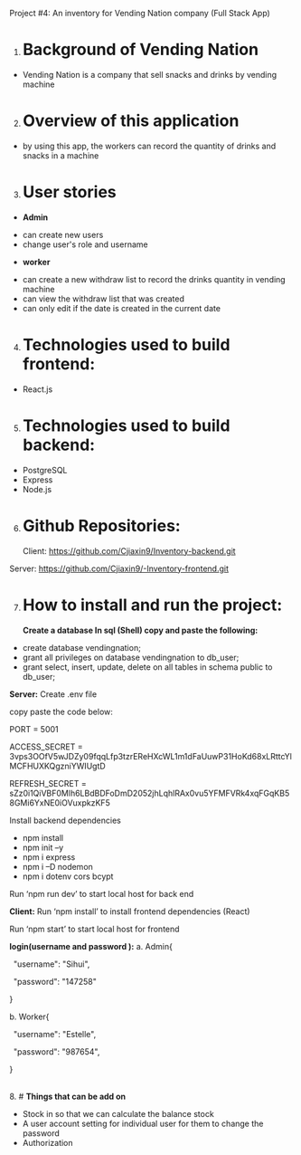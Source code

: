 ﻿Project #4: An inventory for Vending Nation company (Full Stack App)

1. # **Background of Vending Nation**

- Vending Nation is a company that sell snacks and drinks by vending machine

2. # **Overview of this application**

- by using this app, the workers can record the quantity of drinks and snacks in a machine

3. # **User stories**

- **Admin**

* can create new users
* change user's role and username

- **worker**

* can create a new withdraw list to record the drinks quantity in vending machine
* can view the withdraw list that was created
* can only edit if the date is created in the current date

4. # **Technologies used to build frontend:**

- React.js

5. # **Technologies used to build backend:**

- PostgreSQL
- Express
- Node.js

6. # **Github Repositories:**
   Client: <https://github.com/Cjiaxin9/Inventory-backend.git>

Server: <https://github.com/Cjiaxin9/-Inventory-frontend.git>

7. # **How to install and run the project:**
   **Create a database In sql (Shell) copy and paste the following:**

- create database vendingnation;
- grant all privileges on database vendingnation to db_user;
- grant select, insert, update, delete on all tables in schema public to db_user;

**Server:** Create .env file

copy paste the code below:

PORT = 5001

ACCESS_SECRET = 3vps3OOfV5wJDZy09fqqLfp3tzrEReHXcWL1m1dFaUuwP31HoKd68xLRttcYlMCFHUXKQgzniYWIUgtD

REFRESH_SECRET = sZz0i1QiVBF0Mlh6LBdBDFoDmD2052jhLqhlRAx0vu5YFMFVRk4xqFGqKB58GMi6YxNE0iOVuxpkzKF5

Install backend dependencies

- npm install
- npm init –y
- npm i express
- npm i –D nodemon
- npm i dotenv cors bcypt

Run ‘npm run dev’ to start local host for back end

**Client:** Run ‘npm install’ to install frontend dependencies (React)

Run ‘npm start’ to start local host for frontend

**login(username and password ):**
a. Admin{

` `"username": "Sihui",

` `"password": "147258"

}

b. Worker{

` `"username": "Estelle",

` `"password": "987654",

}

<br> 8. # **Things that can be add on**

- Stock in so that we can calculate the balance stock
- A user account setting for individual user for them to change the password
- Authorization
